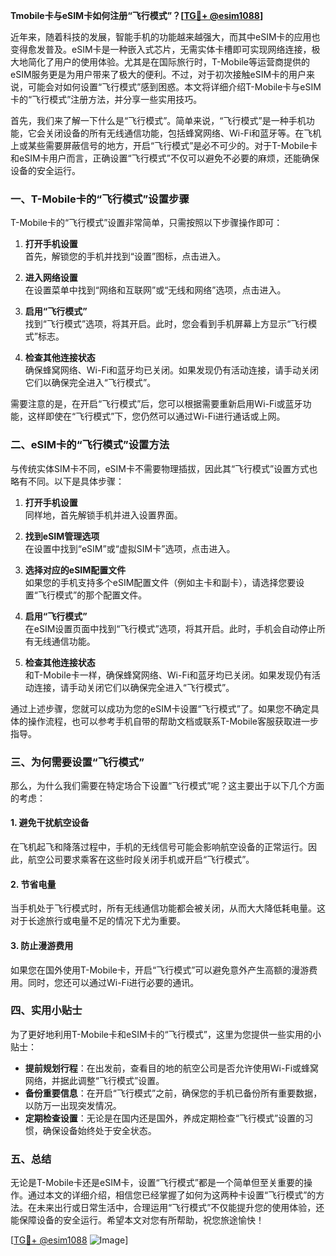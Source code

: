 **Tmobile卡与eSIM卡如何注册“飞行模式”？[[TG💪+ @esim1088](https://t.me/s/esim1088)]**

近年来，随着科技的发展，智能手机的功能越来越强大，而其中eSIM卡的应用也变得愈发普及。eSIM卡是一种嵌入式芯片，无需实体卡槽即可实现网络连接，极大地简化了用户的使用体验。尤其是在国际旅行时，T-Mobile等运营商提供的eSIM服务更是为用户带来了极大的便利。不过，对于初次接触eSIM卡的用户来说，可能会对如何设置“飞行模式”感到困惑。本文将详细介绍T-Mobile卡与eSIM卡的“飞行模式”注册方法，并分享一些实用技巧。

首先，我们来了解一下什么是“飞行模式”。简单来说，“飞行模式”是一种手机功能，它会关闭设备的所有无线通信功能，包括蜂窝网络、Wi-Fi和蓝牙等。在飞机上或某些需要屏蔽信号的地方，开启“飞行模式”是必不可少的。对于T-Mobile卡和eSIM卡用户而言，正确设置“飞行模式”不仅可以避免不必要的麻烦，还能确保设备的安全运行。

### 一、T-Mobile卡的“飞行模式”设置步骤

T-Mobile卡的“飞行模式”设置非常简单，只需按照以下步骤操作即可：

1. **打开手机设置**  
   首先，解锁您的手机并找到“设置”图标，点击进入。

2. **进入网络设置**  
   在设置菜单中找到“网络和互联网”或“无线和网络”选项，点击进入。

3. **启用“飞行模式”**  
   找到“飞行模式”选项，将其开启。此时，您会看到手机屏幕上方显示“飞行模式”标志。

4. **检查其他连接状态**  
   确保蜂窝网络、Wi-Fi和蓝牙均已关闭。如果发现仍有活动连接，请手动关闭它们以确保完全进入“飞行模式”。

需要注意的是，在开启“飞行模式”后，您可以根据需要重新启用Wi-Fi或蓝牙功能，这样即使在“飞行模式”下，您仍然可以通过Wi-Fi进行通话或上网。

### 二、eSIM卡的“飞行模式”设置方法

与传统实体SIM卡不同，eSIM卡不需要物理插拔，因此其“飞行模式”设置方式也略有不同。以下是具体步骤：

1. **打开手机设置**  
   同样地，首先解锁手机并进入设置界面。

2. **找到eSIM管理选项**  
   在设置中找到“eSIM”或“虚拟SIM卡”选项，点击进入。

3. **选择对应的eSIM配置文件**  
   如果您的手机支持多个eSIM配置文件（例如主卡和副卡），请选择您要设置“飞行模式”的那个配置文件。

4. **启用“飞行模式”**  
   在eSIM设置页面中找到“飞行模式”选项，将其开启。此时，手机会自动停止所有无线通信功能。

5. **检查其他连接状态**  
   和T-Mobile卡一样，确保蜂窝网络、Wi-Fi和蓝牙均已关闭。如果发现仍有活动连接，请手动关闭它们以确保完全进入“飞行模式”。

通过上述步骤，您就可以成功为您的eSIM卡设置“飞行模式”了。如果您不确定具体的操作流程，也可以参考手机自带的帮助文档或联系T-Mobile客服获取进一步指导。

### 三、为何需要设置“飞行模式”

那么，为什么我们需要在特定场合下设置“飞行模式”呢？这主要出于以下几个方面的考虑：

#### 1. 避免干扰航空设备  
在飞机起飞和降落过程中，手机的无线信号可能会影响航空设备的正常运行。因此，航空公司要求乘客在这些时段关闭手机或开启“飞行模式”。

#### 2. 节省电量  
当手机处于飞行模式时，所有无线通信功能都会被关闭，从而大大降低耗电量。这对于长途旅行或电量不足的情况下尤为重要。

#### 3. 防止漫游费用  
如果您在国外使用T-Mobile卡，开启“飞行模式”可以避免意外产生高额的漫游费用。同时，您还可以通过Wi-Fi进行必要的通讯。

### 四、实用小贴士

为了更好地利用T-Mobile卡和eSIM卡的“飞行模式”，这里为您提供一些实用的小贴士：

- **提前规划行程**：在出发前，查看目的地的航空公司是否允许使用Wi-Fi或蜂窝网络，并据此调整“飞行模式”设置。
- **备份重要信息**：在开启“飞行模式”之前，确保您的手机已备份所有重要数据，以防万一出现突发情况。
- **定期检查设置**：无论是在国内还是国外，养成定期检查“飞行模式”设置的习惯，确保设备始终处于安全状态。

### 五、总结

无论是T-Mobile卡还是eSIM卡，设置“飞行模式”都是一个简单但至关重要的操作。通过本文的详细介绍，相信您已经掌握了如何为这两种卡设置“飞行模式”的方法。在未来出行或日常生活中，合理运用“飞行模式”不仅能提升您的使用体验，还能保障设备的安全运行。希望本文对您有所帮助，祝您旅途愉快！

[[TG💪+ @esim1088](https://t.me/s/esim1088) ![Image](https://i.postimg.cc/4NQfJmqS/Snipaste-2025-05-13-00-14-12.png)]